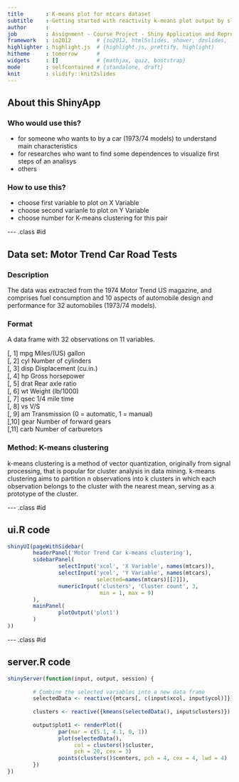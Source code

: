 ```yaml
---
title       : K-means plot for mtcars dataset
subtitle    : Getting started with reactivity k-means plot output by slider numeric input
author      : 
job         : Assignment - Course Project - Shiny Application and Reproducible Pitch
framework   : io2012        # {io2012, html5slides, shower, dzslides, ...}
highlighter : highlight.js  # {highlight.js, prettify, highlight}
hitheme     : tomorrow      # 
widgets     : []            # {mathjax, quiz, bootstrap}
mode        : selfcontained # {standalone, draft}
knit        : slidify::knit2slides
---
```


## About this ShinyApp

### Who would use this?

* for someone who wants to by a car (1973/74 models) to understand main characteristics
* for researches who want to find some dependences to visualize first steps of an analisys
* others

### How to use this?

* choose first variable to plot on X Variable
* choose second varianle to plot on Y Variable
* choose number for K-means clustering for this pair

--- .class #id 

## Data set: Motor Trend Car Road Tests

### Description

The data was extracted from the 1974 Motor Trend US magazine, and comprises fuel consumption and 10 aspects of automobile design and performance for 32 automobiles (1973/74 models).

### Format

A data frame with 32 observations on 11 variables.

[, 1]        mpg	Miles/(US) gallon  
[, 2]	cyl	Number of cylinders  
[, 3]	disp	Displacement (cu.in.)  
[, 4]	hp	Gross horsepower  
[, 5]	drat	Rear axle ratio  
[, 6]	wt	Weight (lb/1000)  
[, 7]	qsec	1/4 mile time  
[, 8]	vs	V/S  
[, 9]	am	Transmission (0 = automatic, 1 = manual)  
[,10]	gear	Number of forward gears  
[,11]	carb	Number of carburetors  

### Method: K-means clustering
k-means clustering is a method of vector quantization, originally from signal processing, that is popular for cluster analysis in data mining. k-means clustering aims to partition n observations into k clusters in which each observation belongs to the cluster with the nearest mean, serving as a prototype of the cluster.

--- .class #id 

## ui.R code


```r
shinyUI(pageWithSidebar(
        headerPanel('Motor Trend Car k-means clustering'),
        sidebarPanel(
                selectInput('xcol', 'X Variable', names(mtcars)),
                selectInput('ycol', 'Y Variable', names(mtcars),
                            selected=names(mtcars)[[2]]),
                numericInput('clusters', 'Cluster count', 3,
                             min = 1, max = 9)
        ),
        mainPanel(
                plotOutput('plot1')
        )
))
```

--- .class #id 

## server.R code


```r
shinyServer(function(input, output, session) {
        
        # Combine the selected variables into a new data frame
        selectedData <- reactive({mtcars[, c(input$xcol, input$ycol)]})
        
        clusters <- reactive({kmeans(selectedData(), input$clusters)})
        
        output$plot1 <- renderPlot({
                par(mar = c(5.1, 4.1, 0, 1))
                plot(selectedData(),
                     col = clusters()$cluster,
                     pch = 20, cex = 3)
                points(clusters()$centers, pch = 4, cex = 4, lwd = 4)
        })
})
```
